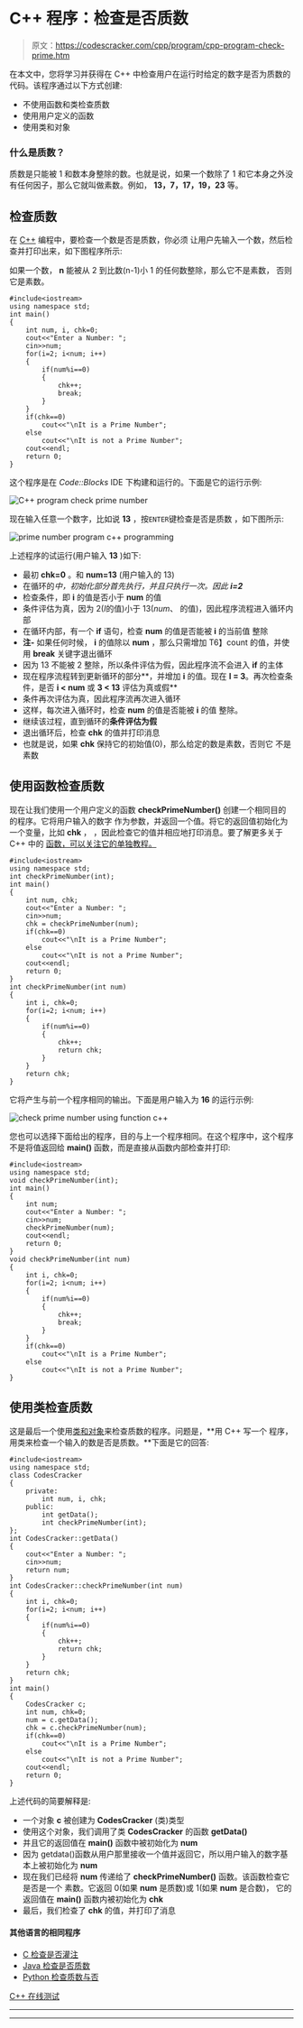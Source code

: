 # C++ 程序：检查是否质数

> 原文：<https://codescracker.com/cpp/program/cpp-program-check-prime.htm>

在本文中，您将学习并获得在 C++ 中检查用户在运行时给定的数字是否为质数的代码。该程序通过以下方式创建:

*   不使用函数和类检查质数
*   使用用户定义的函数
*   使用类和对象

### 什么是质数？

质数是只能被 1 和数本身整除的数。也就是说，如果一个数除了 1 和它本身之外没有任何因子，那么它就叫做素数。例如， **13，7，17，19，23** 等。

## 检查质数

在 [C++](/cpp/index.htm) 编程中，要检查一个数是否是质数，你必须 让用户先输入一个数，然后检查并打印出来，如下图程序所示:

如果一个数， **n** 能被从 2 到比数(n-1)小 1 的任何数整除，那么它不是素数， 否则它是素数。

```
#include<iostream>
using namespace std;
int main()
{
    int num, i, chk=0;
    cout<<"Enter a Number: ";
    cin>>num;
    for(i=2; i<num; i++)
    {
        if(num%i==0)
        {
            chk++;
            break;
        }
    }
    if(chk==0)
        cout<<"\nIt is a Prime Number";
    else
        cout<<"\nIt is not a Prime Number";
    cout<<endl;
    return 0;
}
```

这个程序是在 *Code::Blocks* IDE 下构建和运行的。下面是它的运行示例:

![C++ program check prime number](img/96d47dbdeba9bd27939c93a36d2d05f6.png)

现在输入任意一个数字，比如说 **13** ，按`ENTER`键检查是否是质数 ，如下图所示:

![prime number program c++ programming](img/a73428dc2d46f1774f14de4ae1993d3d.png)

上述程序的试运行(用户输入 **13** )如下:

*   最初 **chk=0** 。和 **num=13** (用户输入的 13)
*   在循环的*中，初始化部分首先执行，并且只执行一次。因此 **i=2***
*   检查条件，即 **i** 的值是否小于 **num** 的值
*   条件评估为真，因为 2(*I*的值)小于 13(*num*、 的值)，因此程序流程进入循环内部
*   在循环内部，有一个 **if** 语句，检查 **num** 的值是否能被 **i** 的当前值 整除
*   **注-** 如果任何时候， **i** 的值除以 **num** ，那么只需增加 T6】count 的值，并使用 **break** 关键字退出循环
*   因为 13 不能被 2 整除，所以条件评估为假，因此程序流不会进入 **if** 的主体
*   现在程序流程转到更新循环的部分**，并增加 **i** 的值。现在 **I = 3**。再次检查条件，是否 **i < num** 或 **3 < 13** 评估为真或假**
*   条件再次评估为真，因此程序流再次进入循环
*   这样，每次进入循环时，检查 **num** 的值是否能被 **i** 的值 整除。
*   继续该过程，直到循环的**条件评估为假**
*   退出循环后，检查 **chk** 的值并打印消息
*   也就是说，如果 **chk** 保持它的初始值(0)，那么给定的数是素数，否则它 不是素数

## 使用函数检查质数

现在让我们使用一个用户定义的函数 **checkPrimeNumber()** 创建一个相同目的的程序。它将用户输入的数字 作为参数，并返回一个值。将它的返回值初始化为一个变量，比如 **chk** ， ，因此检查它的值并相应地打印消息。要了解更多关于 C++ 中的 [函数，可以关注它的单独教程。](/cpp/cpp-functions.htm)

```
#include<iostream>
using namespace std;
int checkPrimeNumber(int);
int main()
{
    int num, chk;
    cout<<"Enter a Number: ";
    cin>>num;
    chk = checkPrimeNumber(num);
    if(chk==0)
        cout<<"\nIt is a Prime Number";
    else
        cout<<"\nIt is not a Prime Number";
    cout<<endl;
    return 0;
}
int checkPrimeNumber(int num)
{
    int i, chk=0;
    for(i=2; i<num; i++)
    {
        if(num%i==0)
        {
            chk++;
            return chk;
        }
    }
    return chk;
}
```

它将产生与前一个程序相同的输出。下面是用户输入为 **16** 的运行示例:

![check prime number using function c++](img/b16a7550a002a145177a01d018a94c4b.png)

您也可以选择下面给出的程序，目的与上一个程序相同。在这个程序中，这个程序不是将值返回给 **main()** 函数，而是直接从函数内部检查并打印:

```
#include<iostream>
using namespace std;
void checkPrimeNumber(int);
int main()
{
    int num;
    cout<<"Enter a Number: ";
    cin>>num;
    checkPrimeNumber(num);
    cout<<endl;
    return 0;
}
void checkPrimeNumber(int num)
{
    int i, chk=0;
    for(i=2; i<num; i++)
    {
        if(num%i==0)
        {
            chk++;
            break;
        }
    }
    if(chk==0)
        cout<<"\nIt is a Prime Number";
    else
        cout<<"\nIt is not a Prime Number";
}
```

## 使用类检查质数

这是最后一个使用[类和对象](/cpp/cpp-classes-objects.htm)来检查质数的程序。问题是，**用 C++ 写一个 程序，用类来检查一个输入的数是否是质数。**下面是它的回答:

```
#include<iostream>
using namespace std;
class CodesCracker
{
    private:
        int num, i, chk;
    public:
        int getData();
        int checkPrimeNumber(int);
};
int CodesCracker::getData()
{
    cout<<"Enter a Number: ";
    cin>>num;
    return num;
}
int CodesCracker::checkPrimeNumber(int num)
{
    int i, chk=0;
    for(i=2; i<num; i++)
    {
        if(num%i==0)
        {
            chk++;
            return chk;
        }
    }
    return chk;
}
int main()
{
    CodesCracker c;
    int num, chk=0;
    num = c.getData();
    chk = c.checkPrimeNumber(num);
    if(chk==0)
        cout<<"\nIt is a Prime Number";
    else
        cout<<"\nIt is not a Prime Number";
    cout<<endl;
    return 0;
}
```

上述代码的简要解释是:

*   一个对象 **c** 被创建为 **CodesCracker** (类)类型
*   使用这个对象，我们调用了类 **CodesCracker** 的函数 **getData()**
*   并且它的返回值在 **main()** 函数中被初始化为 **num**
*   因为 getdata()函数从用户那里接收一个值并返回它，所以用户输入的数字基本上被初始化为 **num**
*   现在我们已经将 **num** 传递给了 **checkPrimeNumber()** 函数。该函数检查它是否是一个 素数。它返回 0(如果 **num** 是质数)或 1(如果 **num** 是合数)， 它的返回值在 **main()** 函数内被初始化为 **chk**
*   最后，我们检查了 **chk** 的值，并打印了消息

#### 其他语言的相同程序

*   [C 检查是否灌注](/c/program/c-program-check-prime.htm)
*   [Java 检查是否质数](/java/program/java-program-check-prime.htm)
*   [Python 检查质数与否](/python/program/python-program-check-prime-number.htm)

[C++ 在线测试](/exam/showtest.php?subid=3)

* * *

* * *